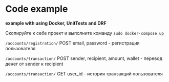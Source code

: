 # Code example
__example with using Docker, UnitTests and DRF__

Скопируйте к себе проект и выполните команду `sudo docker-compose up`

`/accounts/registration/` POST email, password - регистрация пользователя

`/accounts/transaction/` POST sender, recipient, amount, wallet - перевод денег от sender к recipient

`/accounts/transaction/` GET user_id - история транзакций пользователя

